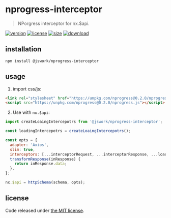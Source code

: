 # nprogress-interceptor
> NPorgress interceptor for nx.$api.

[![version][version-image]][version-url]
[![license][license-image]][license-url]
[![size][size-image]][size-url]
[![download][download-image]][download-url]

## installation
```shell
npm install @jswork/nprogress-interceptor
```

## usage
1. import css/js:
```html
<link rel="stylesheet" href="https://unpkg.com/nprogress@0.2.0/nprogress.css" />
<script src="https://unpkg.com/nprogress@0.2.0/nprogress.js"></script>
```

2. Use with `nx.$api`:
```js
import createLoaingIntercepotrs from '@jswork/nprogress-interceptor';

const loadingIntercepotrs = createLoaingIntercepotrs();

const opts = {
  adapter: 'Axios',
  slim: true,
  interceptors: [...interceptorRequest, ...interceptorResponse, ...loadingIntercepotrs],
  transformResponse(inResponse) {
    return inResponse.data;
  },
};

nx.$api = httpSchema(schema, opts);
```

## license
Code released under [the MIT license](https://github.com/afeiship/i18n-helper/blob/master/LICENSE.txt).

[version-image]: https://img.shields.io/npm/v/@jswork/i18n-helper
[version-url]: https://npmjs.org/package/@jswork/i18n-helper

[license-image]: https://img.shields.io/npm/l/@jswork/i18n-helper
[license-url]: https://github.com/afeiship/i18n-helper/blob/master/LICENSE.txt

[size-image]: https://img.shields.io/bundlephobia/minzip/@jswork/i18n-helper
[size-url]: https://github.com/afeiship/i18n-helper/blob/master/dist/index.min.js

[download-image]: https://img.shields.io/npm/dm/@jswork/i18n-helper
[download-url]: https://www.npmjs.com/package/@jswork/i18n-helper
